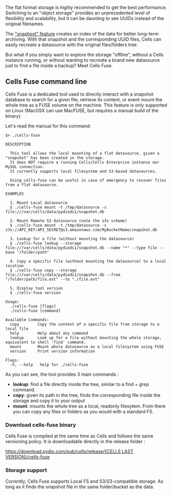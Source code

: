 The flat format storage is highly recommended to get the best performance. Switching to an "object storage" provides an unprecedented level of flexibility and scalability, but it can be daunting to see UUIDs instead of the original filenames.

The ["snaphsot" feature](./flat-storage-best-performances) creates an index of the data for better long-term archiving. With that snapshot and the corresponding UUID files, Cells can easily recreate a datasource with the original files/folders tree.

But what if you simply want to explore the storage "offline", without a Cells instance running, or without wanting to recreate a brand new datasource just to find a file inside a backup? Meet Cells Fuse.

## Cells Fuse command line

Cells Fuse is a dedicated tool used to directly interact with a snapshot database to search for a given file, retrieve its content, or event mount the whole tree as a FUSE volume on the machine. This feature is only supported on Linux (MacOSX can use MacFUSE, but requires a manual build of the binary).

Let's read the manual for this command:

```
$> ./cells-fuse 

DESCRIPTION

  This tool allows the local mounting of a flat datasource, given a "snapshot" has been created in the storage. 
  It does NOT require a running Cells/Cells Enterprise instance nor MySQL connection.
  It currently supports local filesystem and S3-based datasources.

  Using cells-fuse can be useful in case of emergency to recover files from a flat datasource.

EXAMPLES 

  1. Mount Local datasource
  $ ./cells-fuse mount -t /tmp/datasource -s file:///var/cells/data/pydiods1/snapshot.db

  2. Mount Remote S3 datasource (note the s3s scheme)
  $ ./cells-fuse mount -t /tmp/datasource -s s3s://API_KEY:API_SECRET@s3.amazonaws.com/MyBucketName/snapshot.db

  3. Lookup for a file (without mounting the datasource)
  $ ./cells-fuse lookup --storage file:///var/cells/data/pydiods1/snapshot.db --name "*" --type file --base "/folder/path"

  4. Copy a specific file (without mounting the datasource) to a local location
  $ ./cells-fuse copy --storage file:///var/cells/data/pydiods1/snapshot.db --from "/folder/path/file.ext" --to "./file.ext"

  5. Display tool version
  $ ./cells-fuse version

Usage:
  ./cells-fuse [flags]
  ./cells-fuse [command]

Available Commands:
  copy        Copy the content of a specific file from storage to a local file
  help        Help about any command
  lookup      Look up for a file without mounting the whole storage, equivalent to shell 'find' command.
  mount       Mount whole datasource as a local filesystem using FUSE
  version     Print version information

Flags:
  -h, --help   help for ./cells-fuse

```

As you can see, the tool provides 3 main commands : 

 - **lookup**: find a file directly inside the tree, similar to a find + grep command. 
 - **copy**: given its path in the tree, finds the corresponding file inside the storage and copy it to your output
 - **mount**: mounts the whole tree as a local, readonly filesytem. From there you can copy any files or folders as you would with a standard FS.

### Download cells-fuse binary

Cells Fuse is compiled at the same time as Cells and follows the same versioning policy. It is downloadable directly in the release folder : 

[https://download.pydio.com/pub/cells/release/{CELLS LAST VERSION}/cells-fuse](https://download.pydio.com/pub/cells/release/)

### Storage support

Currently, Cells Fuse supports Local FS and S3/S3-compatible storage. As long as it finds the snapshot file in the same folder/bucket as the data.